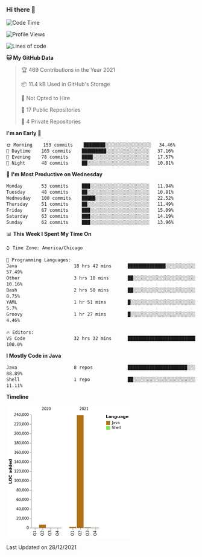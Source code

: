 ### Hi there 👋


<!--START_SECTION:waka-->
![Code Time](http://img.shields.io/badge/Code%20Time-1%2C904%20hrs%2052%20mins-blue)

![Profile Views](http://img.shields.io/badge/Profile%20Views-0-blue)

![Lines of code](https://img.shields.io/badge/From%20Hello%20World%20I%27ve%20Written-249%20Thousand%20lines%20of%20code-blue)

**🐱 My GitHub Data** 

> 🏆 469 Contributions in the Year 2021
 > 
> 📦 11.4 kB Used in GitHub's Storage 
 > 
> 🚫 Not Opted to Hire
 > 
> 📜 17 Public Repositories 
 > 
> 🔑 4 Private Repositories  
 > 
**I'm an Early 🐤** 

```text
🌞 Morning    153 commits    ████████░░░░░░░░░░░░░░░░░   34.46% 
🌆 Daytime    165 commits    █████████░░░░░░░░░░░░░░░░   37.16% 
🌃 Evening    78 commits     ████░░░░░░░░░░░░░░░░░░░░░   17.57% 
🌙 Night      48 commits     ██░░░░░░░░░░░░░░░░░░░░░░░   10.81%

```
📅 **I'm Most Productive on Wednesday** 

```text
Monday       53 commits     ███░░░░░░░░░░░░░░░░░░░░░░   11.94% 
Tuesday      48 commits     ██░░░░░░░░░░░░░░░░░░░░░░░   10.81% 
Wednesday    100 commits    █████░░░░░░░░░░░░░░░░░░░░   22.52% 
Thursday     51 commits     ██░░░░░░░░░░░░░░░░░░░░░░░   11.49% 
Friday       67 commits     ███░░░░░░░░░░░░░░░░░░░░░░   15.09% 
Saturday     63 commits     ███░░░░░░░░░░░░░░░░░░░░░░   14.19% 
Sunday       62 commits     ███░░░░░░░░░░░░░░░░░░░░░░   13.96%

```


📊 **This Week I Spent My Time On** 

```text
⌚︎ Time Zone: America/Chicago

💬 Programming Languages: 
Java                     18 hrs 42 mins      ██████████████░░░░░░░░░░░   57.49% 
Other                    3 hrs 18 mins       ██░░░░░░░░░░░░░░░░░░░░░░░   10.16% 
Bash                     2 hrs 50 mins       ██░░░░░░░░░░░░░░░░░░░░░░░   8.75% 
YAML                     1 hr 51 mins        █░░░░░░░░░░░░░░░░░░░░░░░░   5.7% 
Groovy                   1 hr 27 mins        █░░░░░░░░░░░░░░░░░░░░░░░░   4.46%

🔥 Editors: 
VS Code                  32 hrs 32 mins      █████████████████████████   100.0%

```

**I Mostly Code in Java** 

```text
Java                     8 repos             ██████████████████████░░░   88.89% 
Shell                    1 repo              ██░░░░░░░░░░░░░░░░░░░░░░░   11.11%

```


**Timeline**

![Chart not found](https://raw.githubusercontent.com/powercasgamer/powercasgamer/master/charts/bar_graph.png) 


 Last Updated on 28/12/2021
<!--END_SECTION:waka-->
